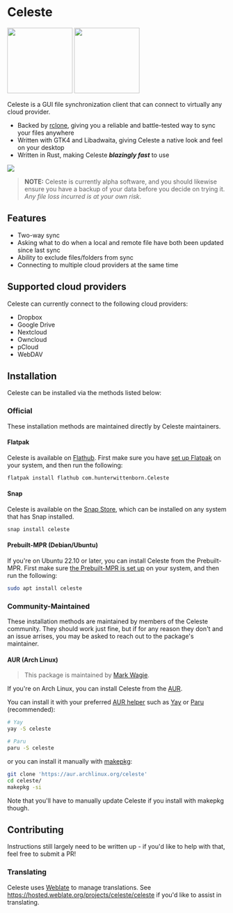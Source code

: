 # Celeste
<a href="https://flathub.org/apps/details/com.hunterwittenborn.Celeste"><img width="150" src="https://flathub.org/assets/badges/flathub-badge-i-en.svg" /></a>
<a href="https://snapcraft.io/celeste"><img width="150" src="https://snapcraft.io/static/images/badges/en/snap-store-black.svg" /></a>

Celeste is a GUI file synchronization client that can connect to virtually any cloud provider.

- Backed by [rclone](https://rclone.org/), giving you a reliable and battle-tested way to sync your files anywhere
- Written with GTK4 and Libadwaita, giving Celeste a native look and feel on your desktop
- Written in Rust, making Celeste ***blazingly fast*** to use

![](/assets/main-window.png)

> **NOTE:**
> Celeste is currently alpha software, and you should likewise ensure you have a backup of your data before you decide on trying it. *Any file loss incurred is at your own risk*.

## Features
- Two-way sync
- Asking what to do when a local and remote file have both been updated since last sync
- Ability to exclude files/folders from sync
- Connecting to multiple cloud providers at the same time

## Supported cloud providers
Celeste can currently connect to the following cloud providers:
- Dropbox
- Google Drive
- Nextcloud
- Owncloud
- pCloud
- WebDAV

## Installation
Celeste can be installed via the methods listed below:

### Official
These installation methods are maintained directly by Celeste maintainers.

#### Flatpak
Celeste is available on [Flathub](https://flathub.org/apps/details/com.hunterwittenborn.Celeste). First make sure you have [set up Flatpak](https://flatpak.org/setup/) on your system, and then run the following:

```sh
flatpak install flathub com.hunterwittenborn.Celeste
```

#### Snap
Celeste is available on the [Snap Store](https://snapcraft.io/celeste), which can be installed on any system that has Snap installed.

```sh
snap install celeste
```

#### Prebuilt-MPR (Debian/Ubuntu)
If you're on Ubuntu 22.10 or later, you can install Celeste from the Prebuilt-MPR. First make sure [the Prebuilt-MPR is set up](https://docs.makedeb.org/prebuilt-mpr/getting-started/) on your system, and then run the following:

```sh
sudo apt install celeste
```

### Community-Maintained
These installation methods are maintained by members of the Celeste community. They should work just fine, but if for any reason they don't and an issue arrises, you may be asked to reach out to the package's maintainer.

#### AUR (Arch Linux)
> This package is maintained by [Mark Wagie](https://github.com/yochananmarqos).

If you're on Arch Linux, you can install Celeste from the [AUR](https://aur.archlinux.org/packages/celeste).

You can install it with your preferred [AUR helper](https://wiki.archlinux.org/title/AUR_helpers) such as [Yay](https://github.com/Jguer/yay) or [Paru](https://github.com/morganamilo/paru) (recommended):

```sh
# Yay
yay -S celeste

# Paru
paru -S celeste
```

or you can install it manually with [makepkg](https://wiki.archlinux.org/title/makepkg):

```sh
git clone 'https://aur.archlinux.org/celeste'
cd celeste/
makepkg -si
```

Note that you'll have to manually update Celeste if you install with makepkg though.

## Contributing
Instructions still largely need to be written up - if you'd like to help with that, feel free to submit a PR!

### Translating
Celeste uses [Weblate](https://weblate.org) to manage translations. See <https://hosted.weblate.org/projects/celeste/celeste> if you'd like to assist in translating.
